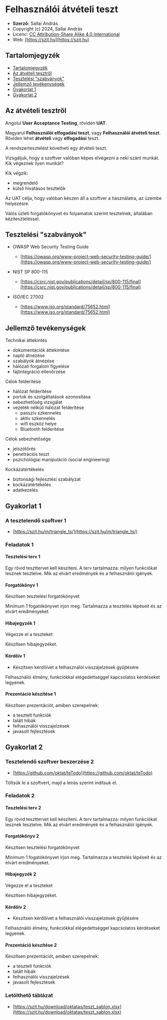 # Felhasználói átvételi teszt

* **Szerző:** Sallai András
* Copyright (c) 2024, Sallai András
* Licenc: [CC Attribution-Share Alike 4.0 International](https://creativecommons.org/licenses/by-sa/4.0/)
* Web: [https://szit.hu](https://szit.hu)

## Tartalomjegyzék

* [Tartalomjegyzék](#tartalomjegyzék)
* [Az átvételi tesztről](#az-átvételi-tesztről)
* [Tesztelési "szabványok"](#tesztelési-szabványok)
* [Jellemző tevékenységek](#jellemző-tevékenységek)
* [Gyakorlat 1](#gyakorlat-1)
* [Gyakorlat 2](#gyakorlat-2)

## Az átvételi tesztről

Angolul **User Acceptance Testing**, röviden **UAT**.

Magyarul **Felhasználói elfogadási teszt**, vagy **Felhasználói átvételi teszt**. Röviden lehet **átvételi** vagy **elfogadási** teszt.

A rendszertesztelést követheti egy átvételi teszt.

Vizsgáljuk, hogy a szoftver valóban képes elvégezni a neki szánt munkát. Kik végeznek ilyen munkát?

Kik végzik:

* megrendelő
* külső hivatásos tesztelők

Az UAT célja, hogy valóban készen áll a szoftver a használatra, az üzembe helyezésre.

Valós üzleti forgatókönyvet és folyamatok szerint tesztelnek, általában kéziteszteléssel.

## Tesztelési "szabványok"

* OWASP Web Security Testing Guide
  * [https://owasp.org/www-project-web-security-testing-guide/](https://owasp.org/www-project-web-security-testing-guide/)

* NIST SP 800-115
  * [https://csrc.nist.gov/publications/detail/sp/800-115/final](https://csrc.nist.gov/publications/detail/sp/800-115/final)

* ISO/IEC 27002
  * [https://www.iso.org/standard/75652.html](https://www.iso.org/standard/75652.html)

## Jellemző tevékenységek

Technikai áttekintés

* dokumentációk áttekintése
* napló átnézése
* szabályok átnézése
* hálózati forgalom figyelése
* fájlintegráció ellenőrzése

Célok felderítése

* hálózat felderítése
* portok és szolgáltatások azonosítása
* sebezhetőség vizsgálat
* vezeték nélküli hálózat felderítése
  * passzív szkennelés
  * aktív szkennelés
  * wifi eszköz helye
  * Bluetooth felderítése

Célok sebezhetősége

* jelszótörés
* penetrációs teszt
* pszichológiai manipuláció (social engineering)

Kockázatértékelés

* biztonsági fejlesztési szabályzat
* kockázatértékelés
* adatkezelés

## Gyakorlat 1

### A tesztelendő szoftver 1

* [https://szit.hu/m/triangle_ts/](https://szit.hu/m/triangle_ts/)

### Feladatok 1

#### Tesztelési terv 1

Egy rövid teszttervet kell készíteni. A terv tartalmazza: milyen funkciókat lesznek tesztelve. Mik az elvárt eredmények és a felhasználói igények.

#### Forgatókönyv 1

Készítsen tesztelési forgatókönyvet

Minimum 1 fogatókönyvet írjon meg. Tartalmazza a tesztelés lépéseit és az elvárt eredményeket.

#### Hibajegyzék 1

Végezze el a teszteket

Készítsen hibajegyzéket.

#### Kérdőív 1

* Készítsen kérdőívet a felhasználói visszajelzések gyűjtésére

Felhasználói élmény, funkciókkal elégedettséggel kapcsolatos kérdéseket legyenek.

#### Prezentáció készítése 1

Készítsen prezentációt, amiben szerepelnek:

* a tesztelt funkciók
* talált hibák
* felhasználói visszajelzések
* javasolt fejlesztések

## Gyakorlat 2

### Tesztelendő szoftver beszerzése 2

* [https://github.com/oktat/teTodo](https://github.com/oktat/teTodo)

Töltsük le a szoftvert, majd a leírás szerint indítsuk el.

### Feladatok 2

#### Tesztelési terv 2

Egy rövid teszttervet kell készíteni. A terv tartalmazza: milyen funkciókat lesznek tesztelve. Mik az elvárt eredmények és a felhasználói igények.

#### Forgatókönyv 2

Készítsen tesztelési forgatókönyvet

Minimum 1 fogatókönyvet írjon meg. Tartalmazza a tesztelés lépéseit és az elvárt eredményeket.

#### Hibajegyzék 2

Végezze el a teszteket

Készítsen hibajegyzéket.

#### Kérdőív 2

* Készítsen kérdőívet a felhasználói visszajelzések gyűjtésére

Felhasználói élmény, funkciókkal elégedettséggel kapcsolatos kérdéseket legyenek.

#### Prezentáció készítése 2

Készítsen prezentációt, amiben szerepelnek:

* a tesztelt funkciók
* talált hibák
* felhasználói visszajelzések
* javasolt fejlesztések

### Letölthető táblázat

* [https://szit.hu/download/oktatas/teszt_sablon.xlsx](https://szit.hu/download/oktatas/teszt_sablon.xlsx)
